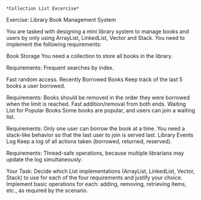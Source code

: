                                                                               *Collection List Excercise*
Exercise: Library Book Management System                               

You are tasked with designing a mini library system to manage books and users by only using ArrayList, LinkedList, Vector and Stack. You need to implement the following requirements:

Book Storage
You need a collection to store all books in the library.

Requirements:
Frequent searches by index.

Fast random access.
Recently Borrowed Books
Keep track of the last 5 books a user borrowed.

Requirements:
Books should be removed in the order they were borrowed when the limit is reached.
Fast addition/removal from both ends.
Waiting List for Popular Books
Some books are popular, and users can join a waiting list.

Requirements:
Only one user can borrow the book at a time.
You need a stack-like behavior so that the last user to join is served last.
Library Events Log
Keep a log of all actions taken (borrowed, returned, reserved).

Requirements:
Thread-safe operations, because multiple librarians may update the log simultaneously.

Your Task:
Decide which List implementations (ArrayList, LinkedList, Vector, Stack) to use for each of the four requirements and justify your choice.
Implement basic operations for each: adding, removing, retrieving items, etc., as required by the scenario.

